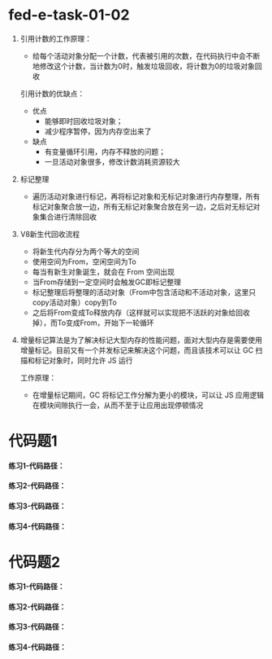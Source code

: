 # fed-e-task-01-02
1. 引用计数的工作原理：
    - 给每个活动对象分配一个计数，代表被引用的次数，在代码执行中会不断地修改这个计数，当计数为0时，触发垃圾回收，将计数为0的垃圾对象回收

    引用计数的优缺点：
    - 优点
        - 能够即时回收垃圾对象；
        - 减少程序暂停，因为内存空出来了
    - 缺点
        - 有变量循环引用，内存不释放的问题；
        - 一旦活动对象很多，修改计数消耗资源较大
2. 标记整理
    - 遍历活动对象进行标记，再将标记对象和无标记对象进行内存整理，所有标记对象聚合放一边，所有无标记对象聚合放在另一边，之后对无标记对象集合进行清除回收
3. V8新生代回收流程
    - 将新生代内存分为两个等大的空间
    - 使用空间为From，空闲空间为To
    - 每当有新生对象诞生，就会在 From 空间出现
    - 当From存储到一定空间时会触发GC即标记整理
    - 标记整理后将整理的活动对象（From中包含活动和不活动对象，这里只copy活动对象）copy到To
    - 之后将From变成To释放内存（这样就可以实现把不活跃的对象给回收掉），而To变成From，开始下一轮循环

4. 增量标记算法是为了解决标记大型内存的性能问题，面对大型内存是需要使用增量标记。目前又有一个并发标记来解决这个问题，而且该技术可以让 GC 扫描和标记对象时，同时允许 JS 运行

    工作原理：
    - 在增量标记期间，GC 将标记工作分解为更小的模块，可以让 JS 应用逻辑在模块间隙执行一会，从而不至于让应用出现停顿情况

# 代码题1
#### 练习1-代码路径：
#### 练习2-代码路径：
#### 练习3-代码路径：
#### 练习4-代码路径：
# 代码题2
#### 练习1-代码路径：
#### 练习2-代码路径：
#### 练习3-代码路径：
#### 练习4-代码路径：